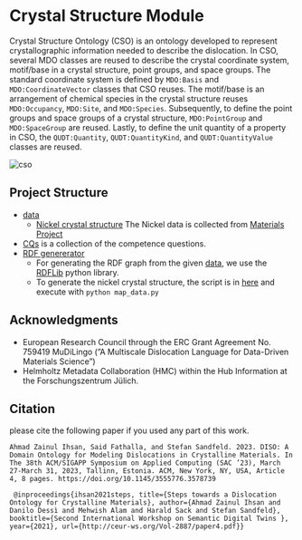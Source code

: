 # Crystal Structure Module

Crystal Structure Ontology (CSO) is an ontology developed to represent crystallographic information needed to describe the dislocation. In CSO, several MDO classes are reused to describe the crystal coordinate system, motif/base in a crystal structure, point groups, and space groups. 
The standard coordinate system is defined by `MDO:Basis` and `MDO:CoordinateVector` classes that CSO reuses. 
The motif/base is an arrangement of chemical species in the crystal structure reuses `MDO:Occupancy`, `MDO:Site`, and `MDO:Species`. 
Subsequently, to define the point groups and space groups of a crystal structure, `MDO:PointGroup` and `MDO:SpaceGroup` are reused. Lastly, to define the unit quantity of a property in CSO, the `QUDT:Quantity`, `QUDT:QuantityKind`, and `QUDT:QuantityValue` classes are reused.

![cso](https://github.com/Materials-Data-Science-and-Informatics/Dislocation-Ontology-Suite/assets/71790028/c8c7082c-ad27-458a-8172-a6d9d8910323)



## Project Structure
* [data](/crystal-structure-ontology/data/)
    * [Nickel crystal structure](/crystal-structure-ontology/data/MaterialProject/Nickel/overall.ttl) 
    The Nickel data is collected from [Materials Project](https://materialsproject.org) 
* [CQs](/crystal-structure-ontology/CQs.md) is a collection of the competence questions.
* [RDF genererator](/crystal-structure-ontology/python-script/)
    * For generating the RDF graph from the given [data](/crystal-structure-ontology/data/), we use the [RDFLib](https://github.com/RDFLib/rdflib) python library.
    * To generate the nickel crystal structure, the script is in [here](/crystal-structure-ontology/python-script/) and execute with `python map_data.py`

## Acknowledgments
* European Research Council through the ERC Grant Agreement No. 759419 MuDiLingo (”A Multiscale Dislocation Language for Data-Driven Materials Science”)
* Helmholtz Metadata Collaboration (HMC) within the Hub Information at the Forschungszentrum Jülich.


## Citation 
please cite the following paper if you used any part of this work. 

`
Ahmad Zainul Ihsan, Said Fathalla, and Stefan Sandfeld. 2023. DISO: A Domain
Ontology for Modeling Dislocations in Crystalline Materials. In The 38th
ACM/SIGAPP Symposium on Applied Computing (SAC ’23), March 27-March
31, 2023, Tallinn, Estonia. ACM, New York, NY, USA, Article 4, 8 pages.
https://doi.org/10.1145/3555776.3578739
`

`
@inproceedings{ihsan2021steps,
title={Steps towards a Dislocation Ontology for Crystalline Materials},
author={Ahmad Zainul Ihsan and Danilo Dessì and Mehwish Alam and Harald Sack and Stefan Sandfeld},
booktitle={Second International Workshop on Semantic Digital Twins },
year={2021},
url={http://ceur-ws.org/Vol-2887/paper4.pdf}}`
